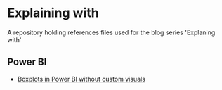 # Explaining with
A repository holding references files used for the blog series 'Explaning with'

## Power BI
- [Boxplots in Power BI without custom visuals](https://www.thedataschool.co.uk/robbin-vernooij/power-bi-boxplots-without-custom-visuals/)
